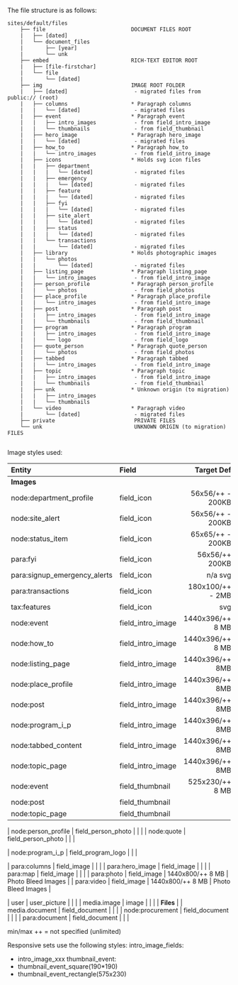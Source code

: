 The file structure is as follows:
```
sites/default/files
    ├── file                           DOCUMENT FILES ROOT
    |   ├── [dated]
    |   └── document_files
    |       ├── [year]
    |       └── unk
    ├── embed                          RICH-TEXT EDITOR ROOT
    |   ├── [file-firstchar]
    |   └── file
    |       └── [dated]
    ├── img                            IMAGE ROOT FOLDER
    |   ├── [dated]                     - migrated files from public:// (root)
    |   ├── columns                    * Paragraph columns 
    |   |   └── [dated]                 - migrated files
    |   ├── event                      * Paragraph event
    |   |   ├── intro_images            - from field_intro_image
    |   |   └── thumbnails              - from field_thumbnail
    |   ├── hero_image                 * Paragraph hero_image 
    |   |   └── [dated]                 - migrated files
    |   ├── how_to                     * Paragraph how_to 
    |   |   └── intro_images            - from field_intro_image
    |   ├── icons                      * Holds svg icon files 
    |   |   ├── department              
    |   |   |   └── [dated]             - migrated files
    |   |   ├── emergency                  
    |   |   |   └── [dated]             - migrated files
    |   |   ├── feature                  
    |   |   |   └── [dated]             - migrated files
    |   |   ├── fyi                      
    |   |   |   └── [dated]             - migrated files
    |   |   ├── site_alert                   
    |   |   |   └── [dated]             - migrated files
    |   |   ├── status                   
    |   |   |   └── [dated]             - migrated files
    |   |   └── transactions             
    |   |       └── [dated]             - migrated files
    |   ├── library                    * Holds photographic images 
    |   |   └── photos                   
    |   |       └── [dated]             - migrated files
    |   ├── listing_page               * Paragraph listing_page 
    |   |   └── intro_images            - from field_intro_image
    |   ├── person_profile             * Paragraph person_profile
    |   |   └── photos                  - from field_photos
    |   ├── place_profile              * Paragraph place_profile
    |   |   └── intro_images            - from field_intro_image
    |   ├── post                       * Paragraph post
    |   |   ├── intro_images            - from field_intro_image
    |   |   └── thumbnails              - from field_thumbnail
    |   ├── program                    * Paragraph program
    |   |   ├── intro_images            - from field_intro_image
    |   |   └── logo                    - from field_logo
    |   ├── quote_person               * Paragraph quote_person
    |   |   └── photos                  - from field_photos
    |   ├── tabbed                     * Paragraph tabbed
    |   |   └── intro_images            - from field_intro_image
    |   ├── topic                      * Paragraph topic
    |   |   ├── intro_images            - from field_intro_image
    |   |   └── thumbnails              - from field_thumbnail
    |   ├── unk                        * Unknown origin (to migration)
    |   |   ├── intro_images            
    |   |   └── thumbnails              
    |   └── video                      * Paragraph video
    |       └── [dated]                 - migrated files
    ├── private                         PRIVATE FILES
    └── unk                             UNKNOWN ORIGIN (to migration) FILES
    
```     
Image styles used:

   
|Entity | Field | Target Def | Style |   
|:-----|:-----|-----:|:-----|
| **Images** |
| node:department_profile | field_icon | 56x56/++ - 200KB | square_icon_56px |
| node:site_alert | field_icon | 56x56/++ - 200KB | square_icon_56px |
| node:status_item | field_icon | 65x65/++ - 200KB | square_icon_65px |
| para:fyi | field_icon | 56x56/++ 200KB | square_icon_56px |
| para:signup_emergency_alerts | field_icon | n/a svg  | n/a svg |
| para:transactions | field_icon | 180x100/++ - 2MB  | transaction_icon_180x100 |
| tax:features | field_icon | svg  | square_icon_56px |
| node:event | field_intro_image | 1440x396/++ 8 MB | Resp: intro_image_fields - background |
| node:how_to | field_intro_image | 1440x396/++ 8 MB  | Resp: intro_image_fields - background |
| node:listing_page | field_intro_image | 1440x396/++ 8MB  | Resp: intro_image_fields - background |
| node:place_profile | field_intro_image | 1440x396/++ 8MB  | Resp: intro_image_fields - background |
| node:post | field_intro_image | 1440x396/++ 8MB | Resp: intro_image_fields - background |
| node:program_i_p | field_intro_image | 1440x396/++ 8MB  | Resp: intro_image_fields - background |
| node:tabbed_content | field_intro_image | 1440x396/++ 8MB  | Resp: intro_image_fields - background |
| node:topic_page | field_intro_image | 1440x396/++ 8MB  | Resp: intro_image_fields - picture |
| node:event | field_thumbnail | 525x230/++ 8 MB | Resp: thumbnail_event |
| node:post | field_thumbnail |   |  |
| node:topic_page | field_thumbnail |   |  |

| node:person_profile | field_person_photo |   |  |
| node:quote | field_person_photo |   |  |

| node:program_i_p | field_program_logo |   |  |

| para:columns | field_image |   |  |
| para:hero_image | field_image |   |  |
| para:map | field_image |   |  |
| para:photo | field_image | 1440x800/++ 8 MB | Photo Bleed Images |
| para:video | field_image | 1440x800/++ 8 MB | Photo Bleed Images |

| user | user_picture |   |  |
| media.image | image |   |  |
| **Files** |
| media.document | field_document |   |  |
| node:procurement | field_document |   |  |
| para:document | field_document |   |  |

min/max
++ = not specified (unlimited)

Responsive sets use the following styles:
intro_image_fields:
- intro_image_xxx
thumbnail_event:
- thumbnail_event_square(190*190)
- thumbnail_event_rectangle(575x230)
